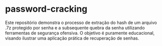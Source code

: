 # password-cracking
Este repositório demonstra o processo de extração do hash de um arquivo .7z protegido por senha e a subsequente quebra da senha utilizando ferramentas de segurança ofensiva. O objetivo é puramente educacional, visando ilustrar uma aplicação prática de recuperação de senhas.
